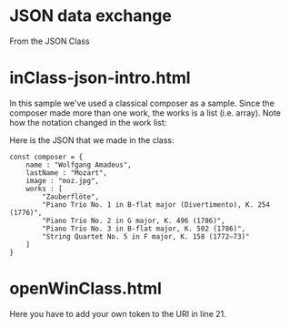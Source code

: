 # JSON data exchange

From the JSON Class


# inClass-json-intro.html

In this sample we've used a classical composer as a sample. Since the composer made more than one work, the works is a list (i.e. array). Note how the notation changed in the work list:

Here is the JSON that we made in the class:

~~~~
const composer = {
    name : "Wolfgang Amadeus",
    lastName : "Mozart",
    image : "moz.jpg",
    works : [
        "Zauberflöte",
        "Piano Trio No. 1 in B-flat major (Divertimento), K. 254 (1776)",
        "Piano Trio No. 2 in G major, K. 496 (1786)",
        "Piano Trio No. 3 in B-flat major, K. 502 (1786)",
        "String Quartet No. 5 in F major, K. 158 (1772–73)"
    ]
}
~~~~

# openWinClass.html

Here you have to add your own token to the URI in line 21. 
